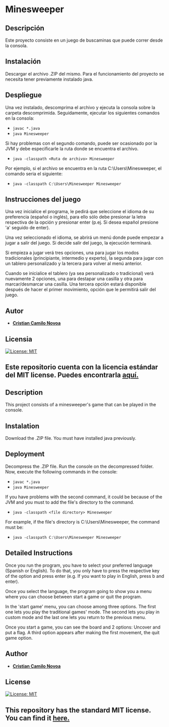 # Minesweeper
## Descripción
Este proyecto consiste en un juego de buscaminas que puede correr desde la consola.

## Instalación
Descargar el archivo .ZIP del mismo. 
Para el funcionamiento del proyecto se necesita tener previamente instalado java.

## Despliegue
Una vez instalado, descomprima el archivo y ejecuta la consola sobre la carpeta descomprimida. Seguidamente, ejecutar los siguientes comandos en la consola:
* ```javac *.java```
* ```java Minesweeper```

Si hay problemas con el segundo comando, puede ser ocasionado por la JVM y debe especificarle la ruta donde se encuentra el archivo. 
* ```java -classpath <Ruta de archivo> Minesweeper```

Por ejemplo, si el archivo se encuentra en la ruta C:\Users\Minesweeper, el comando seria el siguiente:
* ```java -classpath C:\Users\Minesweeper Minesweeper```

## Instrucciones del juego
Una vez inicialice el programa, le pedirá que seleccione el idioma de su preferencia (español o inglés), para ello sólo debe presionar la letra respectiva de la opción y presionar enter (p.ej. Si desea español presione 'a' seguido de enter).

Una vez seleccionado el idioma, se abrirá un menú donde puede empezar a jugar a salir del juego. Si decide salir del juego, la ejecución terminará.

Si empieza a jugar verá tres opciones, una para jugar los modos tradicionales (principiante, intermedio y experto), la segunda para jugar con un tablero personalizado y la tercera para volver al menú anterior.

Cuando se inicialice el tablero (ya sea personalizado o tradicional) verá nuevamente 2 opciones, una para destapar una casilla y otra para marcar/desmarcar una casilla. Una tercera opción estará disponible después de hacer el primer movimiento, opción que le permitirá salir del juego.

## Autor
* [__Cristian Camilo Novoa__](https://github.com/ccnovoa11)

## Licensia
[![License: MIT](https://img.shields.io/badge/License-MIT-yellow.svg)](https://opensource.org/licenses/MIT)

Este repositorio cuenta con la licencia estándar del MIT license. Puedes encontrarla [aquí.](https://github.com/ccnovoa11/MineSweeper/blob/master/LICENSE)
---

## Description
This project consists of a minesweeper's game that can be played in the console.

## Instalation
Download the .ZIP file.
You must have installed java previously.

## Deployment
Decompress the .ZIP file. Run the console on the decompressed folder. Now, execute the following commands in the console:
* ```javac *.java```
* ```java Minesweeper```

If you have problems with the second command, it could be because of the JVM and you must to add the file's directory to the command. 
* ```java -classpath <file directory> Minesweeper```

For example, if the file's directory is C:\Users\Minesweeper, the command must be:
* ```java -classpath C:\Users\Minesweeper Minesweeper```

## Detailed Instructions
Once you run the program, you have to select your preferred language (Spanish or English). To do that, you only have to press the respective key of the option and press enter (e.g. If you want to play in English, press b and enter). 

Once you select the language, the program going to show you a menu where you can choose between start a game or quit the program.

In the 'start game' menu, you can choose among three options. The first one lets you play the traditional games' mode. The second lets you play in custom mode and the last one lets you return to the previous menu.

Once you start a game, you can see the board and 2 options: Uncover and put a flag. A third option appears after making the first movement, the quit game option. 

## Author
* [__Cristian Camilo Novoa__](https://github.com/ccnovoa11)

## License
[![License: MIT](https://img.shields.io/badge/License-MIT-yellow.svg)](https://opensource.org/licenses/MIT)

## This repository has the standard MIT license. You can find it [here.](https://github.com/ccnovoa11/MineSweeper/blob/master/LICENSE)
